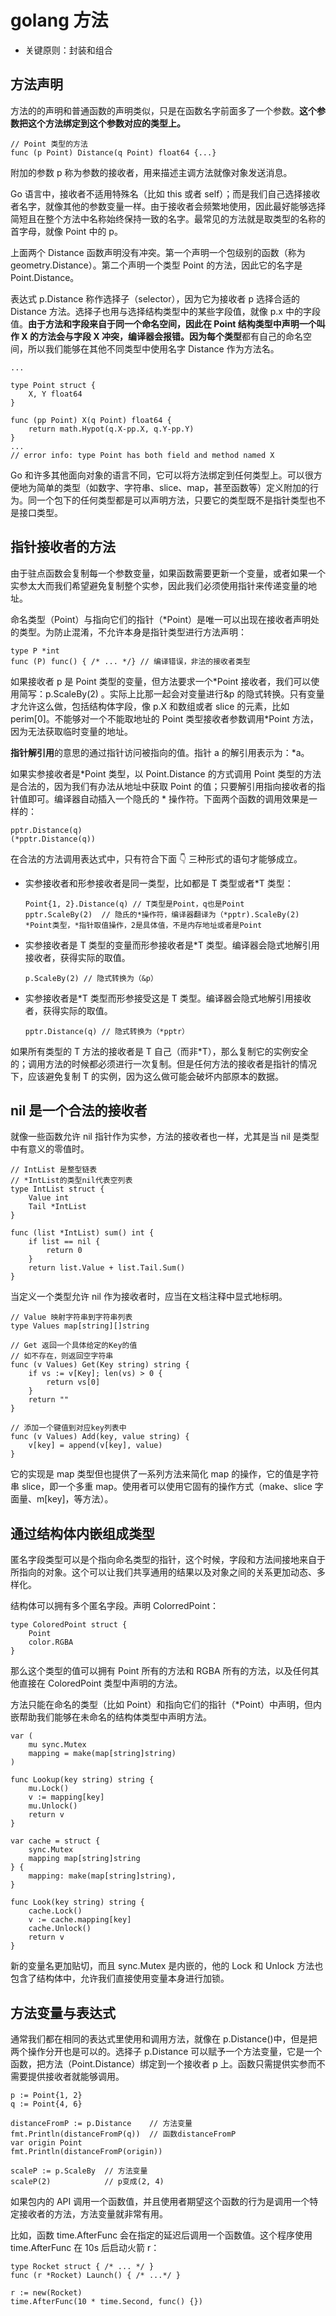 # golang 方法

- 关键原则：封装和组合

## 方法声明

方法的的声明和普通函数的声明类似，只是在函数名字前面多了一个参数。**这个参数把这个方法绑定到这个参数对应的类型上。**

```golang
// Point 类型的方法
func (p Point) Distance(q Point) float64 {...}
```

附加的参数 p 称为参数的接收者，用来描述主调方法就像对象发送消息。

Go 语言中，接收者不适用特殊名（比如 this 或者 self）；而是我们自己选择接收者名字，就像其他的参数变量一样。由于接收者会频繁地使用，因此最好能够选择简短且在整个方法中名称始终保持一致的名字。最常见的方法就是取类型的名称的首字母，就像 Point 中的 p。

上面两个 Distance 函数声明没有冲突。第一个声明一个包级别的函数（称为 geometry.Distance）。第二个声明一个类型 Point 的方法，因此它的名字是 Point.Distance。

表达式 p.Distance 称作选择子（selector），因为它为接收者 p 选择合适的 Distance 方法。选择子也用与选择结构类型中的某些字段值，就像 p.x 中的字段值。**由于方法和字段来自于同一个命名空间，因此在 Point 结构类型中声明一个叫作 X 的方法会与字段 X 冲突，编译器会报错。**因为每个**类型**都有自己的命名空间，所以我们能够在其他不同类型中使用名字 Distance 作为方法名。

```golang
...

type Point struct {
	X, Y float64
}

func (pp Point) X(q Point) float64 {
	return math.Hypot(q.X-pp.X, q.Y-pp.Y)
}
...
// error info: type Point has both field and method named X
```

Go 和许多其他面向对象的语言不同，它可以将方法绑定到任何类型上。可以很方便地为简单的类型（如数字、字符串、slice、map，甚至函数等）定义附加的行为。同一个包下的任何类型都是可以声明方法，只要它的类型既不是指针类型也不是接口类型。

## 指针接收者的方法

由于驻点函数会复制每一个参数变量，如果函数需要更新一个变量，或者如果一个实参太大而我们希望避免复制整个实参，因此我们必须使用指针来传递变量的地址。

命名类型（Point）与指向它们的指针（\*Point）是唯一可以出现在接收者声明处的类型。为防止混淆，不允许本身是指针类型进行方法声明：

```golang
type P *int
func (P) func() { /* ... */} // 编译错误，非法的接收者类型
```

如果接收者 p 是 Point 类型的变量，但方法要求一个\*Point 接收者，我们可以使用简写：p.ScaleBy(2) 。实际上比那一起会对变量进行&p 的隐式转换。只有变量才允许这么做，包括结构体字段，像 p.X 和数组或者 slice 的元素，比如 perim[0]。不能够对一个不能取地址的 Point 类型接收者参数调用\*Point 方法，因为无法获取临时变量的地址。

**指针解引用**的意思的通过指针访问被指向的值。指针 a 的解引用表示为：\*a。

如果实参接收者是\*Point 类型，以 Point.Distance 的方式调用 Point 类型的方法是合法的，因为我们有办法从地址中获取 Point 的值；只要解引用指向接收者的指针值即可。编译器自动插入一个隐氏的 \* 操作符。下面两个函数的调用效果是一样的：

```golang
pptr.Distance(q)
(*pptr.Distance(q))
```

在合法的方法调用表达式中，只有符合下面 👇 三种形式的语句才能够成立。

- 实参接收者和形参接收者是同一类型，比如都是 T 类型或者\*T 类型：

  ```golang
  Point{1, 2}.Distance(q) // T类型是Point，q也是Point
  pptr.ScaleBy(2)  // 隐氏的*操作符，编译器翻译为（*pptr).ScaleBy(2) *Point类型，*指针取值操作，2是具体值，不是内存地址或者是Point
  ```

- 实参接收者是 T 类型的变量而形参接收者是\*T 类型。编译器会隐式地解引用接收者，获得实际的取值。

  ```golang
  p.ScaleBy(2) // 隐式转换为（&p）
  ```

- 实参接收者是\*T 类型而形参接受这是 T 类型。编译器会隐式地解引用接收者，获得实际的取值。

  ```golang
  pptr.Distance(q) // 隐式转换为（*pptr）
  ```

如果所有类型的 T 方法的接收者是 T 自己（而非\*T），那么复制它的实例安全的；调用方法的时候都必须进行一次复制。但是任何方法的接收者是指针的情况下，应该避免复制 T 的实例，因为这么做可能会破坏内部原本的数据。

## nil 是一个合法的接收者

就像一些函数允许 nil 指针作为实参，方法的接收者也一样，尤其是当 nil 是类型中有意义的零值时。

```golang
// IntList 是整型链表
// *IntList的类型nil代表空列表
type IntList struct {
	Value int
	Tail *IntList
}

func (list *IntList) sum() int {
	if list == nil {
		return 0
	}
	return list.Value + list.Tail.Sum()
}
```

当定义一个类型允许 nil 作为接收者时，应当在文档注释中显式地标明。

```golang
// Value 映射字符串到字符串列表
type Values map[string][]string

// Get 返回一个具体给定的Key的值
// 如不存在，则返回空字符串
func (v Values) Get(Key string) string {
	if vs := v[Key]; len(vs) > 0 {
		return vs[0]
	}
	return ""
}

// 添加一个键值到对应key列表中
func (v Values) Add(key, value string) {
	v[key] = append(v[key], value)
}
```

它的实现是 map 类型但也提供了一系列方法来简化 map 的操作，它的值是字符串 slice，即一个多重 map。使用者可以使用它固有的操作方式（make、slice 字面量、m[key]，等方法）。

## 通过结构体内嵌组成类型

匿名字段类型可以是个指向命名类型的指针，这个时候，字段和方法间接地来自于所指向的对象。这个可以让我们共享通用的结果以及对象之间的关系更加动态、多样化。

结构体可以拥有多个匿名字段。声明 ColorredPoint：

```golang
type ColoredPoint struct {
	Point
	color.RGBA
}
```

那么这个类型的值可以拥有 Point 所有的方法和 RGBA 所有的方法，以及任何其他直接在 ColoredPoint 类型中声明的方法。

方法只能在命名的类型（比如 Point）和指向它们的指针（\*Point）中声明，但内嵌帮助我们能够在未命名的结构体类型中声明方法。

```golang
var (
	mu sync.Mutex
	mapping = make(map[string]string)
)

func Lookup(key string) string {
	mu.Lock()
	v := mapping[key]
	mu.Unlock()
	return v
}
```

```golang
var cache = struct {
	sync.Mutex
	mapping map[string]string
} {
	mapping: make(map[string]string),
}

func Look(key string) string {
	cache.Lock()
	v := cache.mapping[key]
	cache.Unlock()
	return v
}
```

新的变量名更加贴切，而且 sync.Mutex 是内嵌的，他的 Lock 和 Unlock 方法也包含了结构体中，允许我们直接使用变量本身进行加锁。

## 方法变量与表达式

通常我们都在相同的表达式里使用和调用方法，就像在 p.Distance()中，但是把两个操作分开也是可以的。选择子 p.Distance 可以赋予一个方法变量，它是一个函数，把方法（Point.Distance）绑定到一个接收者 p 上。函数只需提供实参而不需要提供接收者就能够调用。

```golang
p := Point{1, 2}
q := Point{4, 6}

distanceFromP := p.Distance	   // 方法变量
fmt.Println(distanceFromP(q))  // 函数distanceFromP
var origin Point
fmt.Println(distanceFromP(origin))

scaleP := p.ScaleBy  // 方法变量
scaleP(2)            // p变成(2, 4)

```

如果包内的 API 调用一个函数值，并且使用者期望这个函数的行为是调用一个特定接收者的方法，方法变量就非常有用。

比如，函数 time.AfterFunc 会在指定的延迟后调用一个函数值。这个程序使用 time.AfterFunc 在 10s 后启动火箭 r：

```golang
type Rocket struct { /* ... */ }
func (r *Rocket) Launch() { /* ...*/ }

r := new(Rocket)
time.AfterFunc(10 * time.Second, func() {})
```
